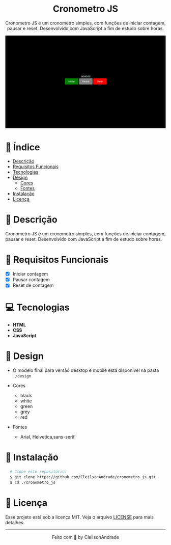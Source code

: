 <div align="center">
  <h1>Cronometro JS</h1>
  <p>Cronometro JS é um cronometro simples, com funções de iniciar contagem, pausar e reset. Desenvolvido com JavaScript a fim de estudo sobre horas.</p>
  <img src="./design/desktop.png" alt="Logo" width="800">
</div>

# 📒 Índice
* [Descrição](#descrição)
* [Requisitos Funcionais](#requisitos)
* [Tecnologias](#tecnologias)
* [Design](#design)
  * [Cores](#cores)
  * [Fontes](#fontes)
* [Instalação](#instalação)
* [Licença](#licença)

# 📃 <span id="descrição">Descrição</span>
Cronometro JS é um cronometro simples, com funções de iniciar contagem, pausar e reset. Desenvolvido com JavaScript a fim de estudo sobre horas.

# 📌 <span id="requisitos">Requisitos Funcionais</span>
- [x] Iniciar contagem<br>
- [x] Pausar contagem<br>
- [x] Reset de contagem<br>

# 💻 <span id="tecnologias">Tecnologias</span>
- **HTML**
- **CSS**
- **JavaScript**

# 🎨 <span id="design">Design</span>
- O modelo final para versão desktop e mobile está disponível na pasta `./design`

- <span id="cores">Cores<br></span>
  * black<br>
  * white<br>
  * green<br>
  * grey<br>
  * red<br>

- <span id="fontes">Fontes<br></span>
  * Arial, Helvetica,sans-serif

# 🚀 <span id="instalação">Instalação</span>
```bash
  # Clone este repositório:
  $ git clone https://github.com/CleilsonAndrade/cronometro_js.git
  $ cd ./cronometro_js
```

# 📝 <span id="licença">Licença</span>
Esse projeto está sob a licença MIT. Veja o arquivo [LICENSE](LICENSE) para mais detalhes.

---

<p align="center">
  Feito com 💜 by CleilsonAndrade
</p>